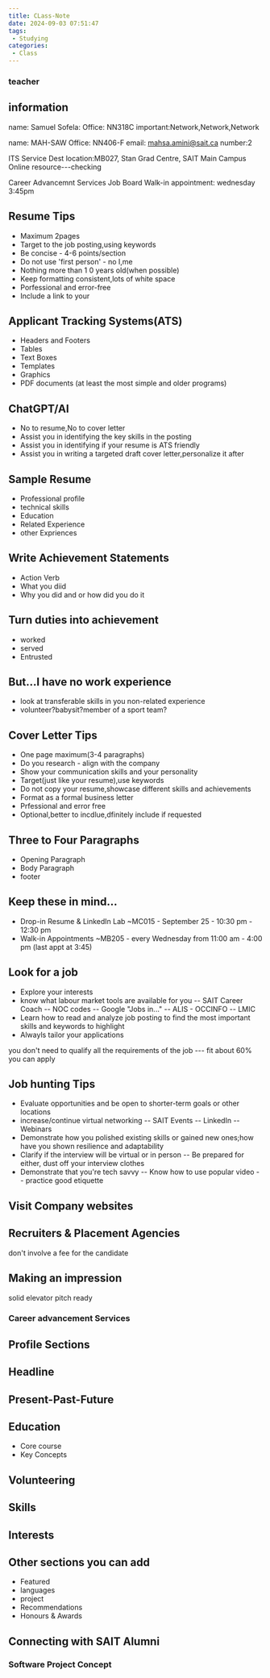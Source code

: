 ```yaml
---
title: CLass-Note
date: 2024-09-03 07:51:47
tags:
 - Studying
categories:
 - Class
---
```


### teacher
## information
name: Samuel Sofela:
Office: NN318C
important:Network,Network,Network

name: MAH-SAW
Office: NN406-F
email: mahsa.amini@sait.ca
number:2

ITS Service Dest
location:MB027, Stan Grad Centre, SAIT Main Campus
Online resource---checking

Career Advancemnt Services
Job Board
Walk-in appointment: wednesday 3:45pm

## Resume Tips
 - Maximum 2pages
 - Target to the job posting,using keywords
 - Be concise - 4-6 points/section
 - Do not use 'first person' - no I,me
 - Nothing more than 1 0 years old(when possible)
 - Keep formatting consistent,lots of white space
 - Porfessional and error-free
 - Include a link to your

## Applicant Tracking Systems(ATS)
 - Headers and Footers
 - Tables
 - Text Boxes
 - Templates
 - Graphics
 - PDF documents (at least the most simple and older programs)

## ChatGPT/AI
 - No to resume,No to cover letter
 - Assist you in identifying the key skills in the posting
 - Assist you in identifying if your resume is ATS friendly
 - Assist you in writing a targeted draft cover letter,personalize it after

## Sample Resume
 - Professional profile
 - technical skills
 - Education
 - Related Experience
 - other Expriences

## Write Achievement Statements
 - Action Verb
 - What you diid
 - Why you did and or how did you do it

## Turn duties into achievement
 - worked
 - served
 - Entrusted

## But...I have no work experience
 - look at transferable skills in you non-related experience
 - volunteer?babysit?member of a sport team?

## Cover Letter Tips
 - One page maximum(3-4 paragraphs)
 - Do you research - align with the company
 - Show your communication skills and your personality
 - Target(just like your resume),use keywords
 - Do not copy your resume,showcase different skills and achievements
 - Format as a formal business letter
 - Prfessional and error free
 - Optional,better to incdlue,dfinitely include if requested

## Three to Four Paragraphs
- Opening Paragraph
- Body Paragraph
- footer

## Keep these in mind...
 - Drop-in Resume & LinkedIn Lab
 ~MC015 - September 25 - 10:30 pm - 12:30 pm
 - Walk-in Appointments
 ~MB205 - every Wednesday from 11:00 am - 4:00 pm (last appt at 3:45)

## Look for a job
 - Explore your interests
 - know what labour market tools are available for you
 -- SAIT Career Coach
 -- NOC codes
 -- Google "Jobs in..."
 -- ALIS - OCCINFO
 -- LMIC
 - Learn how to read and analyze job posting to find the most important skills and keywords to highlight
 - Alwayls tailor your applications

you don't need to qualify all the requirements of the job --- fit about 60% you can apply

## Job hunting Tips
 - Evaluate opportunities and be open to shorter-term goals or other locations
 - increase/continue virtual networking
-- SAIT Events
-- LinkedIn
-- Webinars
 - Demonstrate how you polished existing skills or gained new ones;how have you shown resilience and adaptability
 - Clarify if the interview will be virtual or in person
-- Be prepared for either, dust off your interview clothes
 - Demonstrate that you're tech savvy
-- Know how to use popular video 
-- practice good etiquette

## Visit Company websites
## Recruiters & Placement Agencies
don't involve a fee for the candidate
## Making an impression
solid elevator pitch ready

### Career advancement Services
## Profile Sections
## Headline
## Present-Past-Future
## Education
 - Core course
 - Key Concepts
## Volunteering
## Skills
## Interests
## Other sections you can add
 - Featured
 - languages
 - project
 - Recommendations
 - Honours & Awards
## Connecting with SAIT Alumni

### Software Project Concept


